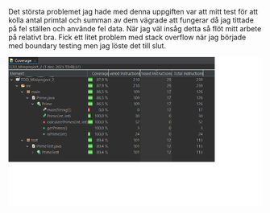 Det största problemet jag hade med denna uppgiften var att mitt test för att kolla antal primtal och summan av dem vägrade att fungerar då jag tittade på fel ställen och använde fel data. När jag väl insåg detta så flöt mitt arbete på relativt bra. Fick ett litet problem med stack overflow när jag började med boundary testing men jag löste det till slut.

![Coverage image för mig att kolla på.](screenshot.png)